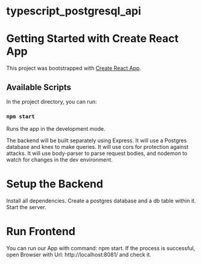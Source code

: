 # typescript_postgresql_api


# Getting Started with Create React App

This project was bootstrapped with [Create React App](https://github.com/facebook/create-react-app).

## Available Scripts

In the project directory, you can run:

### `npm start`

Runs the app in the development mode.

The backend will be built separately using Express. It will use a Postgres database and knex to make queries. It will use cors for protection against attacks. It will use body-parser to parse request bodies, and nodemon to watch for changes in the dev environment.

# Setup the Backend

Install all dependencies.
Create a postgres database and a db table within it.
Start the server.

# Run Frontend

You can run our App with command: npm start.
If the process is successful, open Browser with Url: http://localhost:8081/ and check it.

